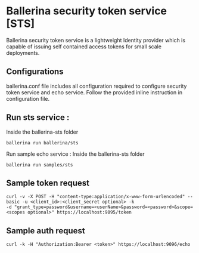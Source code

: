 # Ballerina security token service [STS]
Ballerina security token service is a lightweight Identity provider which is capable of issuing self contained access tokens for small scale deployments.

## Configurations
ballerina.conf file includes all configuration required to configure security token service and echo service.
Follow the provided inline instruction in configuration file.

## Run sts service :
Inside the ballerina-sts folder
```
ballerina run ballerina/sts
```

Run sample echo service :
Inside the ballerina-sts folder
```
ballerina run samples/sts
```

## Sample token request
```
curl -v -X POST -H "content-type:application/x-www-form-urlencoded" --basic -u <client_id>:<client_secret optional> -k
-d "grant_type=password&username=<userName>&password=<password>&scope=<scopes optional>" https://localhost:9095/token
```
## Sample auth request
```
curl -k -H "Authorization:Bearer <token>" https://localhost:9096/echo
```
